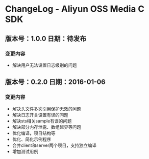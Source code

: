 # ChangeLog - Aliyun OSS Media C SDK

## 版本号：1.0.0 日期：待发布
### 变更内容
 - 解决用户无法设置日志级别的问题

## 版本号：0.2.0 日期：2016-01-06
### 变更内容
 - 解决头文件多次引用保护无效的问题
 - 解决日志开关设置有误的问题
 - 解决sts相关sample有误的问题
 - 解决部分内存泄露、数组越界等问题
 - 优化编译，项目结构等
 - 优化、简化示例程序
 - 合并client和server两个项目，支持独立编译
 - 增加测试用例


